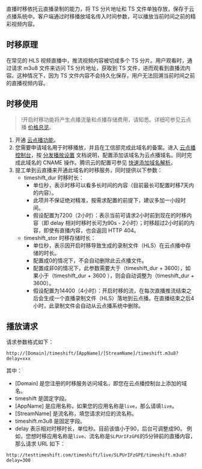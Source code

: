 直播时移依托云直播录制的能力，将 TS 分片地址和 TS 文件单独存放，保存于云点播系统中。客户端通过时移播放域名传入时间参数，可以播放当前时间之前的精彩视频内容。
## 时移原理

在常见的 HLS 视频直播中，推流视频内容被切成多个 TS 分片。用户观看时，通过请求 m3u8 文件来访问 TS 分片地址，获取到 TS 文件，进而观看到直播流内容。这种情况下，因为 TS 文件内容不会持久化保存，用户无法回溯当前时间之前的直播视频内容。

## 时移使用
>!开启时移功能将产生点播流量和点播存储费用，请知悉。详细可参见云点播 [价格总览](https://cloud.tencent.com/document/product/266/2838)。

1. 开通 [云点播功能](https://cloud.tencent.com/document/product/266/2839)。
2. 您需要申请域名用于时移播放，并且在工信部完成此域名的备案。进入 [云点播控制台](https://console.cloud.tencent.com/video/domainsetting)，按 [分发播放设置](https://cloud.tencent.com/document/product/266/14056) 文档说明，配置添加该域名为云点播域名。同时完成此域名的 CNAME 操作。腾讯云的配置可参见 [快速添加域名解析](https://cloud.tencent.com/document/product/302/3446)。
3. 提工单到云直播来开通此域名的时移服务，同时提供以下参数：
	- timeshift_dur 时移时长：
		- 单位秒，表示时移可以看多长时间的内容（目前最长可配置时移7天内的内容）。
		- 此项并不保证绝对精准，按需求配置的前提下，建议多加一小段时间。
		- 假设配置为7200（2小时）：表示当前可请求2小时前到现在的时移内容（即 delay 相对时移时长可为90s - 2小时）；时移超过2小时前的内容，即使有直播内容，也会返回 HTTP 404。
	- timeshift_stor 时移存储时长：
		- 单位秒，表示因开启时移导致生成的录制文件（HLS）在云点播中存储的时长。
		- 配置成0的情况下，不会自动删除此云点播文件。
		- 配置成非0的情况下，此参数需要大于（timeshift_dur + 3600），如果小于（timeshift_dur + 3600 ），则会自动调整为（timeshift_dur + 3600）。
		- 假设配置为14400（4小时）：开启时移的流，在每次直播推流结束之后会生成一个直播录制文件（HLS）落地到云点播。在直播结束之后4小时，此录制文件会自动从云点播系统中删除。

## 播放请求

请求参数格式如下：
```
http://[Domain]/timeshift/[AppName]/[StreamName]/timeshift.m3u8?delay=xxx
```
其中：
* [Domain] 是您注册的时移服务访问域名，即您在云点播控制台上添加的域名。
* timeshift 是固定字段。
* [AppName] 是应用名称，如果您的应用名称是`live`，那么请填`live`。
* [StreamName] 是流名称，填您请求对应的流名称。
* timeshift.m3u8 是固定字段。
* delay 表示相对时移时长，单位秒。目前该值小于90，后台可调整成90。
例如，您想时移应用名称是`live`、流名称是`SLPUrIFzGPE`的5分钟前的直播内容，那么请求 URL 如下：
```
http://testtimeshift.com/timeshift/live/SLPUrIFzGPE/timeshift.m3u8?delay=300
```
